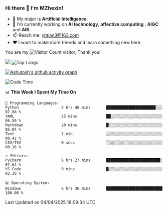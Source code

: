 ### Hi there 👋 I'm MZhexin!

- 💬 My major is **Artificial Intelligence**.
- 🔭 I’m currently working on **AI technology**, **affective computing** , **AIGC** and **AGI**.
- 📫 Reach me: <yhtian3@163.com>
- :heart: I want to make more friends and learn something new here.

You are my ![Visitor Count](https://profile-counter.glitch.me/MZhexin/count.svg) visitor, Thank you!

 ![](https://github-readme-stats.vercel.app/api?username=MZhexin&show_icons=true&theme=transparent) ![Top Langs](https://github-readme-stats.vercel.app/api/top-langs/?username=MZhexin&layout=compact&theme=tokyonight) 

[![Ashutosh's github activity graph](https://github-readme-activity-graph.vercel.app/graph?username=MZhexin)](https://github.com/ashutosh00710/github-readme-activity-graph)



<!--START_SECTION:waka-->
![Code Time](http://img.shields.io/badge/Code%20Time-316%20hrs%2025%20mins-blue)

📊 **This Week I Spent My Time On** 

```text
💬 Programming Languages: 
Python                   5 hrs 48 mins       ██████████████████████░░░   87.88 % 
YAML                     25 mins             ██░░░░░░░░░░░░░░░░░░░░░░░   06.50 % 
Markdown                 20 mins             █░░░░░░░░░░░░░░░░░░░░░░░░   05.04 % 
Text                     1 min               ░░░░░░░░░░░░░░░░░░░░░░░░░   00.42 % 
CSV/TSV                  0 secs              ░░░░░░░░░░░░░░░░░░░░░░░░░   00.16 % 

🔥 Editors: 
PyCharm                  6 hrs 27 mins       ████████████████████████░   97.64 % 
VS Code                  9 mins              █░░░░░░░░░░░░░░░░░░░░░░░░   02.36 % 

💻 Operating System: 
Windows                  6 hrs 36 mins       █████████████████████████   100.00 % 
```


 Last Updated on 04/04/2025 16:09:34 UTC
<!--END_SECTION:waka-->


